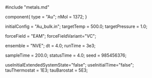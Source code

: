 #include "metals.md"


component{
  type = "Au";
  nMol = 1372;
}

initialConfig = "Au_bulk.in";
targetTemp = 500.0;
targetPressure = 1.0;

forceField = "EAM";
forceFieldVariant="VC";

ensemble = "NVE";
dt = 4.0;
runTime = 3e3;


sampleTime = 200.0;
statusTime = 4.0;
seed = 985456376;

useInitialExtendedSystemState="false";
useInitialTime="false";
tauThermostat = 1E3;
tauBarostat = 5E3;
